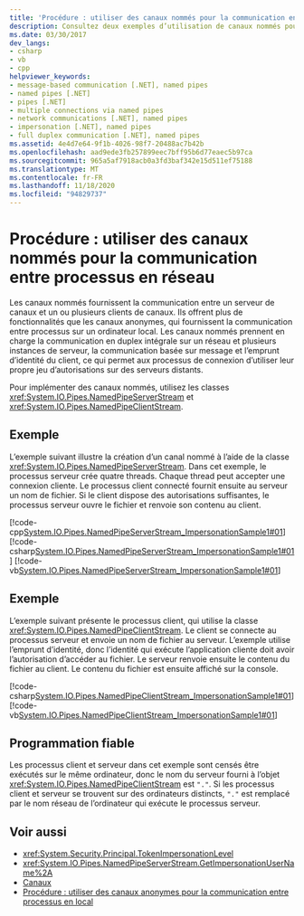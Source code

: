 ```yaml
---
title: 'Procédure : utiliser des canaux nommés pour la communication entre processus en réseau'
description: Consultez deux exemples d’utilisation de canaux nommés pour la communication entre processus entre un serveur de canal et un ou plusieurs clients de canal dans un réseau.
ms.date: 03/30/2017
dev_langs:
- csharp
- vb
- cpp
helpviewer_keywords:
- message-based communication [.NET], named pipes
- named pipes [.NET]
- pipes [.NET]
- multiple connections via named pipes
- network communications [.NET], named pipes
- impersonation [.NET], named pipes
- full duplex communication [.NET], named pipes
ms.assetid: 4e4d7e64-9f1b-4026-98f7-20488ac7b42b
ms.openlocfilehash: aad9ede3fb257899eec7bff95b6d77eaec5b97ca
ms.sourcegitcommit: 965a5af7918acb0a3fd3baf342e15d511ef75188
ms.translationtype: MT
ms.contentlocale: fr-FR
ms.lasthandoff: 11/18/2020
ms.locfileid: "94829737"
---
```

# <a name="how-to-use-named-pipes-for-network-interprocess-communication"></a>Procédure : utiliser des canaux nommés pour la communication entre processus en réseau

Les canaux nommés fournissent la communication entre un serveur de canaux et un ou plusieurs clients de canaux. Ils offrent plus de fonctionnalités que les canaux anonymes, qui fournissent la communication entre processus sur un ordinateur local. Les canaux nommés prennent en charge la communication en duplex intégrale sur un réseau et plusieurs instances de serveur, la communication basée sur message et l’emprunt d’identité du client, ce qui permet aux processus de connexion d’utiliser leur propre jeu d’autorisations sur des serveurs distants.  
  
 Pour implémenter des canaux nommés, utilisez les classes <xref:System.IO.Pipes.NamedPipeServerStream> et <xref:System.IO.Pipes.NamedPipeClientStream>.  
  
## <a name="example"></a>Exemple  
 L’exemple suivant illustre la création d’un canal nommé à l’aide de la classe <xref:System.IO.Pipes.NamedPipeServerStream>. Dans cet exemple, le processus serveur crée quatre threads. Chaque thread peut accepter une connexion cliente. Le processus client connecté fournit ensuite au serveur un nom de fichier. Si le client dispose des autorisations suffisantes, le processus serveur ouvre le fichier et renvoie son contenu au client.  
  
 [!code-cpp[System.IO.Pipes.NamedPipeServerStream_ImpersonationSample1#01](../../../samples/snippets/cpp/VS_Snippets_CLR_System/system.IO.Pipes.NamedPipeServerStream_ImpersonationSample1/cpp/program.cpp#01)]
 [!code-csharp[System.IO.Pipes.NamedPipeServerStream_ImpersonationSample1#01](../../../samples/snippets/csharp/VS_Snippets_CLR_System/system.IO.Pipes.NamedPipeServerStream_ImpersonationSample1/cs/Program.cs#01)]
 [!code-vb[System.IO.Pipes.NamedPipeServerStream_ImpersonationSample1#01](../../../samples/snippets/visualbasic/VS_Snippets_CLR_System/system.IO.Pipes.NamedPipeServerStream_ImpersonationSample1/vb/program.vb#01)]  
  
## <a name="example"></a>Exemple  
 L’exemple suivant présente le processus client, qui utilise la classe <xref:System.IO.Pipes.NamedPipeClientStream>. Le client se connecte au processus serveur et envoie un nom de fichier au serveur. L’exemple utilise l’emprunt d’identité, donc l’identité qui exécute l’application cliente doit avoir l’autorisation d’accéder au fichier. Le serveur renvoie ensuite le contenu du fichier au client. Le contenu du fichier est ensuite affiché sur la console.  
  
 [!code-csharp[System.IO.Pipes.NamedPipeClientStream_ImpersonationSample1#01](../../../samples/snippets/csharp/VS_Snippets_CLR_System/system.IO.Pipes.NamedPipeClientStream_ImpersonationSample1/cs/Program.cs#01)]
 [!code-vb[System.IO.Pipes.NamedPipeClientStream_ImpersonationSample1#01](../../../samples/snippets/visualbasic/VS_Snippets_CLR_System/system.IO.Pipes.NamedPipeClientStream_ImpersonationSample1/vb/program.vb#01)]  
  
## <a name="robust-programming"></a>Programmation fiable  
 Les processus client et serveur dans cet exemple sont censés être exécutés sur le même ordinateur, donc le nom du serveur fourni à l’objet <xref:System.IO.Pipes.NamedPipeClientStream> est `"."`. Si les processus client et serveur se trouvent sur des ordinateurs distincts, `"."` est remplacé par le nom réseau de l’ordinateur qui exécute le processus serveur.  
  
## <a name="see-also"></a>Voir aussi

- <xref:System.Security.Principal.TokenImpersonationLevel>
- <xref:System.IO.Pipes.NamedPipeServerStream.GetImpersonationUserName%2A>
- [Canaux](pipe-operations.md)
- [Procédure : utiliser des canaux anonymes pour la communication entre processus en local](how-to-use-anonymous-pipes-for-local-interprocess-communication.md)
